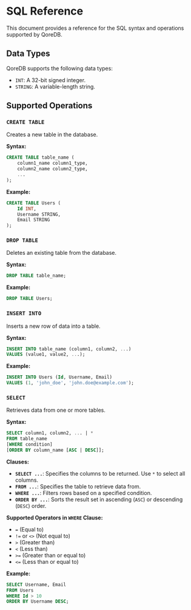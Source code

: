# SQL Reference

This document provides a reference for the SQL syntax and operations supported by QoreDB.

## Data Types

QoreDB supports the following data types:

- `INT`: A 32-bit signed integer.
- `STRING`: A variable-length string.

## Supported Operations

### `CREATE TABLE`

Creates a new table in the database.

**Syntax:**

```sql
CREATE TABLE table_name (
    column1_name column1_type,
    column2_name column2_type,
    ...
);
```

**Example:**

```sql
CREATE TABLE Users (
    Id INT,
    Username STRING,
    Email STRING
);
```

### `DROP TABLE`

Deletes an existing table from the database.

**Syntax:**

```sql
DROP TABLE table_name;
```

**Example:**

```sql
DROP TABLE Users;
```

### `INSERT INTO`

Inserts a new row of data into a table.

**Syntax:**

```sql
INSERT INTO table_name (column1, column2, ...)
VALUES (value1, value2, ...);
```

**Example:**

```sql
INSERT INTO Users (Id, Username, Email)
VALUES (1, 'john_doe', 'john.doe@example.com');
```

### `SELECT`

Retrieves data from one or more tables.

**Syntax:**

```sql
SELECT column1, column2, ... | *
FROM table_name
[WHERE condition]
[ORDER BY column_name [ASC | DESC]];
```

**Clauses:**

- **`SELECT ...`**: Specifies the columns to be returned. Use `*` to select all columns.
- **`FROM ...`**: Specifies the table to retrieve data from.
- **`WHERE ...`**: Filters rows based on a specified condition.
- **`ORDER BY ...`**: Sorts the result set in ascending (`ASC`) or descending (`DESC`) order.

**Supported Operators in `WHERE` Clause:**

- `=` (Equal to)
- `!=` or `<>` (Not equal to)
- `>` (Greater than)
- `<` (Less than)
- `>=` (Greater than or equal to)
- `<=` (Less than or equal to)

**Example:**

```sql
SELECT Username, Email
FROM Users
WHERE Id > 10
ORDER BY Username DESC;
```